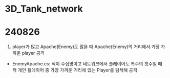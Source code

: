 # 3D_Tank_network

# 240826
1. player가 많고 Apache(Enemy)도 많을 때 Apache(Enemy)의 거리에서 가장 가까운 player 공격
- EnemyApache.cs: 적이 수십명이고 네트워크에서 플레이어도 복수의 갯수일 때 적 개인 플레이어 중 가장 가까운 거리에 있는 Player를 탐색해 공격